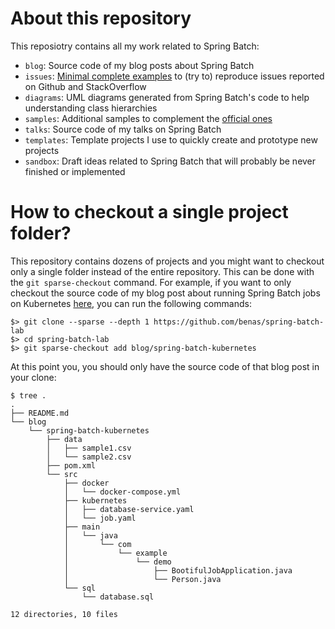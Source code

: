 # About this repository

This reposiotry contains all my work related to Spring Batch:

* `blog`: Source code of my blog posts about Spring Batch
* `issues`: [Minimal complete examples](https://stackoverflow.com/help/minimal-reproducible-example) to (try to) reproduce issues reported on Github and StackOverflow
* `diagrams`: UML diagrams generated from Spring Batch's code to help understanding class hierarchies
* `samples`: Additional samples to complement the [official ones](https://github.com/spring-projects/spring-batch/tree/master/spring-batch-samples)
* `talks`: Source code of my talks on Spring Batch
* `templates`: Template projects I use to quickly create and prototype new projects
* `sandbox`: Draft ideas related to Spring Batch that will probably be never finished or implemented

# How to checkout a single project folder?

This repository contains dozens of projects and you might want to checkout only a single folder instead of the entire repository. This can be done with the `git sparse-checkout` command. For example, if you want to only checkout the source code of my blog post about running Spring Batch jobs on Kubernetes [here](https://github.com/benas/spring-batch-lab/tree/master/blog/spring-batch-kubernetes), you can run the following commands:

```
$> git clone --sparse --depth 1 https://github.com/benas/spring-batch-lab
$> cd spring-batch-lab
$> git sparse-checkout add blog/spring-batch-kubernetes
```

At this point you, you should only have the source code of that blog post in your clone:

```
$ tree .
.
├── README.md
└── blog
    └── spring-batch-kubernetes
        ├── data
        │   ├── sample1.csv
        │   └── sample2.csv
        ├── pom.xml
        └── src
            ├── docker
            │   └── docker-compose.yml
            ├── kubernetes
            │   ├── database-service.yaml
            │   └── job.yaml
            ├── main
            │   └── java
            │       └── com
            │           └── example
            │               └── demo
            │                   ├── BootifulJobApplication.java
            │                   └── Person.java
            └── sql
                └── database.sql

12 directories, 10 files
```
